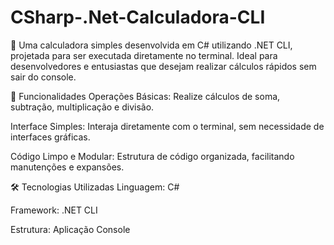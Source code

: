 # CSharp-.Net-Calculadora-CLI
🧮 Uma calculadora simples desenvolvida em C# utilizando .NET CLI, projetada para ser executada diretamente no terminal. Ideal para desenvolvedores e entusiastas que desejam realizar cálculos rápidos sem sair do console.

🚀 Funcionalidades
Operações Básicas: Realize cálculos de soma, subtração, multiplicação e divisão.

Interface Simples: Interaja diretamente com o terminal, sem necessidade de interfaces gráficas.

Código Limpo e Modular: Estrutura de código organizada, facilitando manutenções e expansões.

🛠️ Tecnologias Utilizadas
Linguagem: C#

Framework: .NET CLI

Estrutura: Aplicação Console
